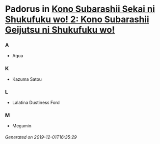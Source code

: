 # Padorus in [Kono Subarashii Sekai ni Shukufuku wo! 2: Kono Subarashii Geijutsu ni Shukufuku wo!](https://myanimelist.net/anime/34626/Kono_Subarashii_Sekai_ni_Shukufuku_wo_2__Kono_Subarashii_Geijutsu_ni_Shukufuku_wo)

### A
* Aqua

### K
* Kazuma Satou

### L
* Lalatina Dustiness Ford

### M
* Megumin

###### Generated on 2019-12-01T16:35:29
